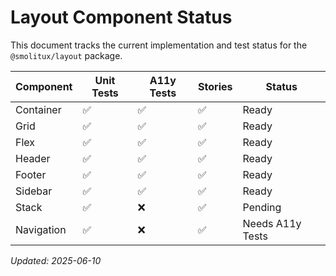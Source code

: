 # Layout Component Status

This document tracks the current implementation and test status for the `@smolitux/layout` package.

| Component | Unit Tests | A11y Tests | Stories | Status |
|-----------|-----------|-----------|---------|-------|
| Container | ✅ | ✅ | ✅ | Ready |
| Grid | ✅ | ✅ | ✅ | Ready |
| Flex | ✅ | ✅ | ✅ | Ready |
| Header | ✅ | ✅ | ✅ | Ready |
| Footer | ✅ | ✅ | ✅ | Ready |
| Sidebar | ✅ | ✅ | ✅ | Ready |
| Stack | ✅ | ❌ | ✅ | Pending |
| Navigation | ✅ | ❌ | ✅ | Needs A11y Tests |

*Updated: 2025-06-10*
